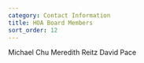 ```yaml
---
category: Contact Information
title: HOA Board Members
sort_order: 12
---
```


Michael Chu
Meredith Reitz
David Pace
